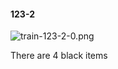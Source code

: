 #### 123-2
![train-123-2-0.png](https://github.com/lil-lab/nlvr/raw/master/nlvr/train/images/70/train-123-2-0.png "train-123-2-0.png")

There are 4 black items